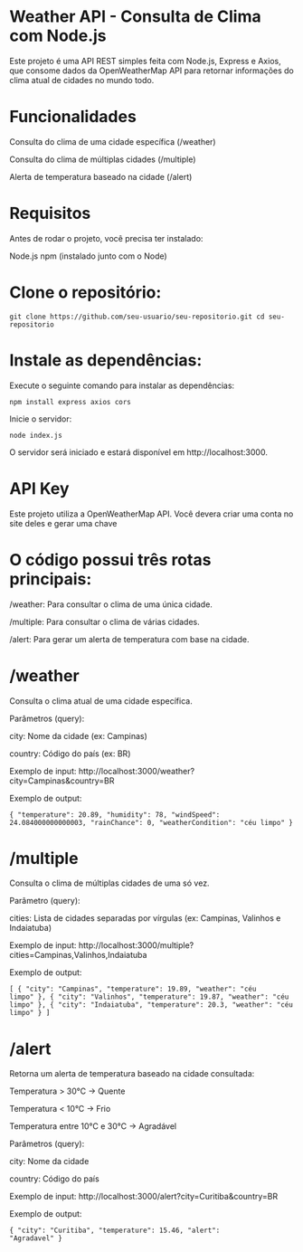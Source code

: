# Weather API - Consulta de Clima com Node.js

Este projeto é uma API REST simples feita com Node.js, Express e Axios, que consome dados da OpenWeatherMap API para retornar informações do clima atual de cidades no mundo todo.

# Funcionalidades

Consulta do clima de uma cidade específica (/weather)

Consulta do clima de múltiplas cidades (/multiple)

Alerta de temperatura baseado na cidade (/alert)

# Requisitos

Antes de rodar o projeto, você precisa ter instalado:

Node.js
npm (instalado junto com o Node)

# Clone o repositório:
`
git clone https://github.com/seu-usuario/seu-repositorio.git
cd seu-repositorio
`


# Instale as dependências:

Execute o seguinte comando para instalar as dependências:

`
npm install express axios cors
`

Inicie o servidor:

`
node index.js
`

O servidor será iniciado e estará disponível em http://localhost:3000.

# API Key

Este projeto utiliza a OpenWeatherMap API. Você devera criar uma conta no site deles e gerar uma chave

# O código possui três rotas principais:

/weather: Para consultar o clima de uma única cidade.

/multiple: Para consultar o clima de várias cidades.

/alert: Para gerar um alerta de temperatura com base na cidade.

#  /weather

Consulta o clima atual de uma cidade específica.

Parâmetros (query):

city: Nome da cidade (ex: Campinas)

country: Código do país (ex: BR)

Exemplo de input:
http://localhost:3000/weather?city=Campinas&country=BR

Exemplo de output:

<code>{
  "temperature": 20.89,
  "humidity": 78,
  "windSpeed": 24.084000000000003,
  "rainChance": 0,
  "weatherCondition": "céu limpo"
}
</code>

#  /multiple

Consulta o clima de múltiplas cidades de uma só vez.

Parâmetro (query):

cities: Lista de cidades separadas por vírgulas (ex: Campinas, Valinhos e Indaiatuba)

Exemplo de input:
http://localhost:3000/multiple?cities=Campinas,Valinhos,Indaiatuba

Exemplo de output:

<code>[
  {
    "city": "Campinas",
    "temperature": 19.89,
    "weather": "céu limpo"
  },
  {
    "city": "Valinhos",
    "temperature": 19.87,
    "weather": "céu limpo"
  },
  {
    "city": "Indaiatuba",
    "temperature": 20.3,
    "weather": "céu limpo"
  }
]
</code>

#  /alert

Retorna um alerta de temperatura baseado na cidade consultada:

Temperatura > 30°C → Quente

Temperatura < 10°C → Frio

Temperatura entre 10°C e 30°C → Agradável

Parâmetros (query):

city: Nome da cidade

country: Código do país

Exemplo de input:
http://localhost:3000/alert?city=Curitiba&country=BR

Exemplo de output:

<code>{
  "city": "Curitiba",
  "temperature": 15.46,
  "alert": "Agradavel"
}
</code>
